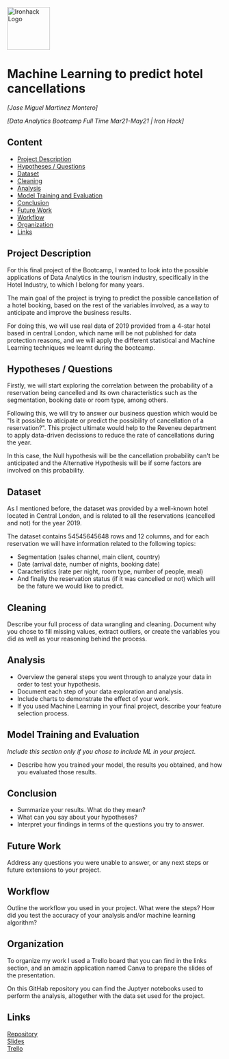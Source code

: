 <img src="https://bit.ly/2VnXWr2" alt="Ironhack Logo" width="100"/>

# Machine Learning to predict hotel cancellations
*[Jose Miguel Martinez Montero]*

*[Data Analytics Bootcamp Full Time Mar21-May21 | Iron Hack]*

## Content
- [Project Description](#project-description)
- [Hypotheses / Questions](#hypotheses-questions)
- [Dataset](#dataset)
- [Cleaning](#cleaning)
- [Analysis](#analysis)
- [Model Training and Evaluation](#model-training-and-evaluation)
- [Conclusion](#conclusion)
- [Future Work](#future-work)
- [Workflow](#workflow)
- [Organization](#organization)
- [Links](#links)

## Project Description

For this final project of the Bootcamp, I wanted to look into the possible applications of Data Analytics in the tourism industry, specifically in the Hotel Industry, to which I belong for many years. 

The main goal of the project is trying to predict the possible cancellation of a hotel booking, based on the rest of the variables involved, as a way to anticipate and improve the business results. 

For doing this, we will use real data of 2019 provided from a 4-star hotel based in central London, which name will be not published for data protection reasons, and we will apply the different statistical and Machine Learning techniques we learnt during the bootcamp.

## Hypotheses / Questions

Firstly, we will start exploring the correlation between the probability of a reservation being cancelled and its own characteristics such as the segmentation, booking date or room type, among others.

Following this, we will try to answer our business question which would be "Is it possible to aticipate or predict the possibility of cancellation of a reservation?". This project ultimate would help to the Reveneu department to apply data-driven decissions to reduce the rate of cancellations during the year.

In this case, the Null hypothesis will be the cancellation probability can't be anticipated and the Alternative Hypothesis will be if some factors are involved on this probability.

## Dataset

As I mentioned before, the dataset was provided by a well-known hotel located in Central London, and is related to all the reservations (cancelled and not) for the year 2019.

The dataset contains 54545645648 rows and 12 columns, and for each reservation we will have information related to the following topics:

- Segmentation (sales channel, main client, country)
- Date (arrival date, number of nights, booking date)
- Caracteristics (rate per night, room type, number of people, meal)
- And finally the reservation status (if it was cancelled or not) which will be the fature we would like to predict.


## Cleaning

Describe your full process of data wrangling and cleaning. Document why you chose to fill missing values, extract outliers, or create the variables you did as well as your reasoning behind the process.

## Analysis

* Overview the general steps you went through to analyze your data in order to test your hypothesis.
* Document each step of your data exploration and analysis.
* Include charts to demonstrate the effect of your work.
* If you used Machine Learning in your final project, describe your feature selection process.

## Model Training and Evaluation

*Include this section only if you chose to include ML in your project.*
* Describe how you trained your model, the results you obtained, and how you evaluated those results.

## Conclusion

* Summarize your results. What do they mean?
* What can you say about your hypotheses?
* Interpret your findings in terms of the questions you try to answer.

## Future Work

Address any questions you were unable to answer, or any next steps or future extensions to your project.

## Workflow

Outline the workflow you used in your project. What were the steps?
How did you test the accuracy of your analysis and/or machine learning algorithm?

## Organization
To organize my work I used a Trello board that you can find in the links section, and an amazin application named Canva to prepare the slides of the presentation.

On this GitHab repository you can find the Juptyer notebooks used to perform the analysis, altogether with the data set used for the project.

## Links


[Repository](https://github.com/JoseMtnz/Project-Week-8-Final-Project)  
[Slides](https://www.canva.com/design/DAEeRqmhbEw/FD_VNRLcqHL8qYUI3DtQlQ/view?utm_content=DAEeRqmhbEw&utm_campaign=designshare&utm_medium=link&utm_source=sharebutton)  
[Trello](https://trello.com/b/zqJWZqOs/ml-for-hotel-cxls)  

